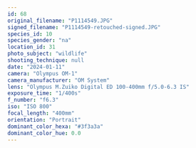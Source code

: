```yaml
---
id: 68
original_filename: "P1114549.JPG"
signed_filename: "P1114549-retouched-signed.JPG"
species_id: 10
species_gender: "na"
location_id: 31
photo_subject: "wildlife"
shooting_technique: null
date: "2024-01-11"
camera: "Olympus OM-1"
camera_manufacturer: "OM System"
lens: "Olympus M.Zuiko Digital ED 100-400mm f/5.0-6.3 IS"
exposure_time: "1/400s"
f_number: "f6.3"
iso: "ISO 800"
focal_length: "400mm"
orientation: "Portrait"
dominant_color_hexa: "#3f3a3a"
dominant_color_hue: 0.0
---
```

